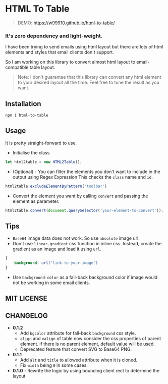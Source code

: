 # HTML To Table

> DEMO: https://w99910.github.io/html-to-table/

### It's zero dependency and light-weight.

I have been trying to send emails using html layout but there are lots of html elements and styles that email clients
don't support.

So I am working on this library to convert almost html layout to email-compatible table layout.

> Note: I don't guarantee that this library can convert any html element to your desired layout all the time. Feel free to tune the result as you want.

## Installation

```
npm i html-to-table
```

## Usage

It is pretty straight-forward to use.

- Initialise the class

```js
let html2table = new HTML2Table();
```

- (Optional) - You can filter the elements you don't want to include in the output using Regex Expression
  This checks the `class` name and `id`.

```js
html2table.excludeElementByPattern('toolbar')
```

- Convert the element you want by calling `convert` and passing the element as parameter.

```js
html2table.convert(document.querySelector('your-element-to-convert'));
```

## Tips

- `Base64` image data does not work. So use `absolute` image url.
- Don't use `linear-gradient` css function in inline css. Instead, create the gradient as an image and load it using `url`.
```css
{
    background: url("link-to-your-image")
}
```
- Use `background-color` as a fall-back background color if image would not be working in some email clients.


## MIT LICENSE

## CHANGELOG

- **0.1.2**
  - Add `bgcolor` attribute for fall-back `background` css style.
  - `align` and `valign` of table now consider the css properties of parent element. if there is no parent element, default value will be used. 
  -  Deprecated feature that convert SVG to Base64 PNG. 
- **0.1.1** 
  - Add `alt` and `title` to allowed attribute when it is cloned. 
  - Fix `width` being `0` in some cases.
- **0.1.0** - Rewrite the logic by using bounding client rect to determine the layout
